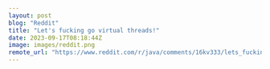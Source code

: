 ```yaml
---
layout: post
blog: "Reddit"
title: "Let's fucking go virtual threads!"
date: 2023-09-17T08:18:44Z
image: images/reddit.png
remote_url: "https://www.reddit.com/r/java/comments/16kv333/lets_fucking_go_virtual_threads/"
---
```


